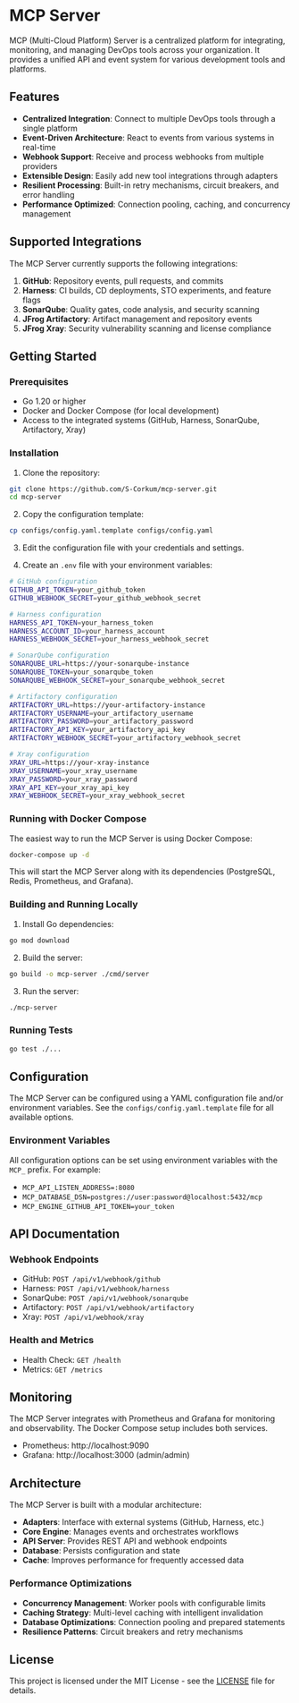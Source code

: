 # MCP Server

MCP (Multi-Cloud Platform) Server is a centralized platform for integrating, monitoring, and managing DevOps tools across your organization. It provides a unified API and event system for various development tools and platforms.

## Features

- **Centralized Integration**: Connect to multiple DevOps tools through a single platform
- **Event-Driven Architecture**: React to events from various systems in real-time
- **Webhook Support**: Receive and process webhooks from multiple providers
- **Extensible Design**: Easily add new tool integrations through adapters
- **Resilient Processing**: Built-in retry mechanisms, circuit breakers, and error handling
- **Performance Optimized**: Connection pooling, caching, and concurrency management

## Supported Integrations

The MCP Server currently supports the following integrations:

1. **GitHub**: Repository events, pull requests, and commits
2. **Harness**: CI builds, CD deployments, STO experiments, and feature flags
3. **SonarQube**: Quality gates, code analysis, and security scanning
4. **JFrog Artifactory**: Artifact management and repository events
5. **JFrog Xray**: Security vulnerability scanning and license compliance

## Getting Started

### Prerequisites

- Go 1.20 or higher
- Docker and Docker Compose (for local development)
- Access to the integrated systems (GitHub, Harness, SonarQube, Artifactory, Xray)

### Installation

1. Clone the repository:

```bash
git clone https://github.com/S-Corkum/mcp-server.git
cd mcp-server
```

2. Copy the configuration template:

```bash
cp configs/config.yaml.template configs/config.yaml
```

3. Edit the configuration file with your credentials and settings.

4. Create an `.env` file with your environment variables:

```bash
# GitHub configuration
GITHUB_API_TOKEN=your_github_token
GITHUB_WEBHOOK_SECRET=your_github_webhook_secret

# Harness configuration
HARNESS_API_TOKEN=your_harness_token
HARNESS_ACCOUNT_ID=your_harness_account
HARNESS_WEBHOOK_SECRET=your_harness_webhook_secret

# SonarQube configuration
SONARQUBE_URL=https://your-sonarqube-instance
SONARQUBE_TOKEN=your_sonarqube_token
SONARQUBE_WEBHOOK_SECRET=your_sonarqube_webhook_secret

# Artifactory configuration
ARTIFACTORY_URL=https://your-artifactory-instance
ARTIFACTORY_USERNAME=your_artifactory_username
ARTIFACTORY_PASSWORD=your_artifactory_password
ARTIFACTORY_API_KEY=your_artifactory_api_key
ARTIFACTORY_WEBHOOK_SECRET=your_artifactory_webhook_secret

# Xray configuration
XRAY_URL=https://your-xray-instance
XRAY_USERNAME=your_xray_username
XRAY_PASSWORD=your_xray_password
XRAY_API_KEY=your_xray_api_key
XRAY_WEBHOOK_SECRET=your_xray_webhook_secret
```

### Running with Docker Compose

The easiest way to run the MCP Server is using Docker Compose:

```bash
docker-compose up -d
```

This will start the MCP Server along with its dependencies (PostgreSQL, Redis, Prometheus, and Grafana).

### Building and Running Locally

1. Install Go dependencies:

```bash
go mod download
```

2. Build the server:

```bash
go build -o mcp-server ./cmd/server
```

3. Run the server:

```bash
./mcp-server
```

### Running Tests

```bash
go test ./...
```

## Configuration

The MCP Server can be configured using a YAML configuration file and/or environment variables. See the `configs/config.yaml.template` file for all available options.

### Environment Variables

All configuration options can be set using environment variables with the `MCP_` prefix. For example:

- `MCP_API_LISTEN_ADDRESS=:8080`
- `MCP_DATABASE_DSN=postgres://user:password@localhost:5432/mcp`
- `MCP_ENGINE_GITHUB_API_TOKEN=your_token`

## API Documentation

### Webhook Endpoints

- GitHub: `POST /api/v1/webhook/github`
- Harness: `POST /api/v1/webhook/harness`
- SonarQube: `POST /api/v1/webhook/sonarqube`
- Artifactory: `POST /api/v1/webhook/artifactory`
- Xray: `POST /api/v1/webhook/xray`

### Health and Metrics

- Health Check: `GET /health`
- Metrics: `GET /metrics`

## Monitoring

The MCP Server integrates with Prometheus and Grafana for monitoring and observability. The Docker Compose setup includes both services.

- Prometheus: http://localhost:9090
- Grafana: http://localhost:3000 (admin/admin)

## Architecture

The MCP Server is built with a modular architecture:

- **Adapters**: Interface with external systems (GitHub, Harness, etc.)
- **Core Engine**: Manages events and orchestrates workflows
- **API Server**: Provides REST API and webhook endpoints
- **Database**: Persists configuration and state
- **Cache**: Improves performance for frequently accessed data

### Performance Optimizations

- **Concurrency Management**: Worker pools with configurable limits
- **Caching Strategy**: Multi-level caching with intelligent invalidation
- **Database Optimizations**: Connection pooling and prepared statements
- **Resilience Patterns**: Circuit breakers and retry mechanisms

## License

This project is licensed under the MIT License - see the [LICENSE](LICENSE) file for details.